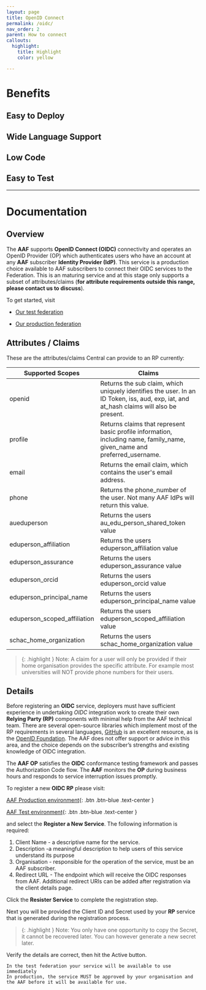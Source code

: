 ```yaml
---
layout: page
title: OpenID Connect
permalink: /oidc/
nav_order: 2
parent: How to connect
callouts:
  highlight:
    title: Highlight
    color: yellow

---
```


<h1>Benefits</h1>
<div class="bg-grey-lt-000">
<h2>Easy to Deploy</h2>


<h2>Wide Language Support</h2>


<h2>Low Code</h2>


<h2>Easy to Test</h2>

</div>

<hr>

# Documentation
## Overview

The **AAF** supports **OpenID Connect (OIDC)** connectivity and operates an OpenID Provider (OP) which authenticates 
users who have an account at any **AAF** subscriber **Identity Provider (IdP)**. This service is a production choice 
available to AAF subscribers to connect their OIDC services to the Federation. This is an maturing service and at 
this stage only supports a subset of attributes/claims (**for attribute requirements outside this range, please 
contact us to discuss**).

To get started, visit

-  [Our test federation](https://manager.test.aaf.edu.au/oidc)

-  [Our production federation](https://manager.aaf.edu.au/oidc)

## Attributes / Claims


These are the attributes/claims Central can provide to an RP currently:

| Supported Scopes             | Claims                                                                                                                                  |
|------------------------------|-----------------------------------------------------------------------------------------------------------------------------------------|
| openid                       | Returns the sub claim, which uniquely identifies the user. In an ID Token, iss, aud, exp, iat, and at_hash claims will also be present. |
| profile                      | Returns claims that represent basic profile information, including name, family_name, given_name and preferred_username.                |
| email                        | Returns the email claim, which contains the user's email address.                                                                       |
| phone                        | Returns the phone_number of the user. Not many AAF IdPs will return this value.                                                         |
| aueduperson                  | Returns the users au_edu_person_shared_token value                                                                                      |
| eduperson_affiliation        | Returns the users eduperson_affiliation value                                                                                           |
| eduperson_assurance          | Returns the users eduperson_assurance  value                                                                                            |
| eduperson_orcid              | Returns the users eduperson_orcid  value                                                                                                |
| eduperson_principal_name     | Returns the users eduperson_principal_name  value                                                                                       |
| eduperson_scoped_affiliation | Returns the users eduperson_scoped_affiliation  value                                                                                   |
| schac_home_organization      | Returns the users schac_home_organization value                                                                                         |

> {: .highlight }
   Note: A claim for a user will only be provided if their home organisation provides the specific attribute. For 
> example most universities will NOT provide phone numbers for their users.


## Details

Before registering an **OIDC** service, deployers must have sufficient experience in undertaking *OIDC* integration 
work 
to create their own **Relying Party (RP)** components with minimal help from the AAF technical team. There are several 
open-source libraries which implement most of the RP requirements in several languages, [GitHub](https://github.com) 
is an excellent 
resource, as is the [OpenID Foundation](https://openid.net/developers/libraries/). The AAF does not offer support or 
advice in this area, and the choice depends on the subscriber’s strengths and existing knowledge of OIDC integration.


The **AAF OP** satisfies the **OIDC** conformance testing framework and passes the Authorization Code flow. The **AAF** 
monitors the **OP** during business hours and responds to service interruption issues promptly.

To register a new **OIDC RP** please visit:

[AAF Production environment](https://manager.aaf.edu.au/oidc/clients/new){: .btn .btn-blue .text-center }

[AAF Test environment](https://manager.test.aaf.edu.au/oidc/clients/new){: .btn .btn-blue .text-center }

and select the **Register a New Service**. The following information is required:

1. Client Name - a descriptive name for the service.
2. Description -a meaningful description to help users of this service understand its purpose 
3. Organisation - responsible for the operation of the service, must be an AAF subscriber.
4. Redirect URL - The endpoint which will receive the OIDC responses from AAF. Additional redirect URIs can be added after registration via the client details page.


Click the **Resister Service** to complete the registration step.


Next you will be provided the Client ID and Secret used by your **RP** service that is generated during the registration process.

> {: .highlight }
Note: You only have one opportunity to copy the Secret, it cannot be recovered later. You can however generate a new secret later.

Verify the details are correct, then hit the Active button.

    In the test federation your service will be available to use immediately
    In production, the service MUST be approved by your organisation and the AAF before it will be available for use.










	
	
	
	



	
	
	
	
	